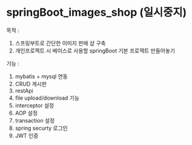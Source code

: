 # springBoot_images_shop (일시중지)

목적 : 
1. 스프링부트로 간단한 이미지 판매 샵 구축
2. 개인프로젝트 시 베이스로 사용할 springBoot 기본 프로젝트 만들어놓기

기능 :
1. mybatis + mysql 연동
2. CRUD 게시판
3. restApi
4. file upload/download 기능
5. interceptor 설정
6. AOP 설정
7. transaction 설정
8. spring securty 로그인
9. JWT 인증
